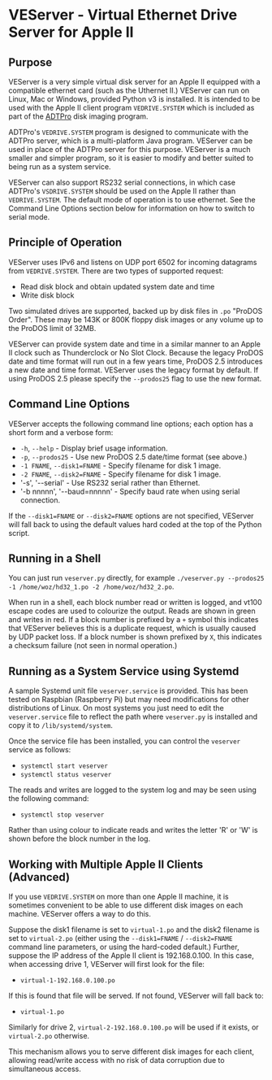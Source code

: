 # VEServer - Virtual Ethernet Drive Server for Apple II

## Purpose

VEServer is a very simple virtual disk server for an Apple II equipped with
a compatible ethernet card (such as the Uthernet II.)  VEServer can run on
Linux, Mac or Windows, provided Python v3 is installed.  It is intended to be
used with the Apple II client program `VEDRIVE.SYSTEM` which is included as
part of the [ADTPro](https://github.com/ADTPro/adtpro) disk imaging program.

ADTPro's `VEDRIVE.SYSTEM` program is designed to communicate with the ADTPro
server, which is a multi-platform Java program.  VEServer can be used in
place of the ADTPro server for this purpose.  VEServer is a much smaller and
simpler program, so it is easier to modify and better suited to being run as
a system service.

VEServer can also support RS232 serial connections, in which case ADTPro's
`VSDRIVE.SYSTEM` should be used on the Apple II rather than `VEDRIVE.SYSTEM`.
The default mode of operation is to use ethernet.  See the Command Line
Options section below for information on how to switch to serial mode.

## Principle of Operation

VEServer uses IPv6 and listens on UDP port 6502 for incoming datagrams from
`VEDRIVE.SYSTEM`.  There are two types of supported request:

  - Read disk block and obtain updated system date and time
  - Write disk block

Two simulated drives are supported, backed up by disk files in `.po` "ProDOS
Order".  These may be 143K or 800K floppy disk images or any volume up to the
ProDOS limit of 32MB.

VEServer can provide system date and time in a similar manner to an Apple II
clock such as Thunderclock or No Slot Clock.  Because the legacy ProDOS date
and time format will run out in a few years time, ProDOS 2.5 introduces a new
date and time format.  VEServer uses the legacy format by default.  If using
ProDOS 2.5 please specify the `--prodos25` flag to use the new format.

## Command Line Options

VEServer accepts the following command line options; each option has a short
form and a verbose form:

 - `-h`, `--help` - Display brief usage information.
 - `-p`, `--prodos25` - Use new ProDOS 2.5 date/time format (see above.)
 - `-1 FNAME`, `--disk1=FNAME` - Specify filename for disk 1 image.
 - `-2 FNAME`, `--disk2=FNAME` - Specify filename for disk 1 image.
 - '-s', '--serial' - Use RS232 serial rather than Ethernet.
 - '-b nnnnn', '--baud=nnnnn' - Specify baud rate when using serial connection.

If the `--disk1=FNAME` or `--disk2=FNAME` options are not specified, VEServer
will fall back to using the default values hard coded at the top of the
Python script.

## Running in a Shell

You can just run `veserver.py` directly, for example
`./veserver.py --prodos25 -1 /home/woz/hd32_1.po -2 /home/woz/hd32_2.po`.

When run in a shell, each block number read or written is logged, and vt100
escape codes are used to colourize the output.  Reads are shown in green and
writes in red.  If a block number is prefixed by a `+` symbol this indicates
that VEServer believes this is a duplicate request, which is usually caused by
UDP packet loss.  If a block number is shown prefixed by `X`, this indicates
a checksum failure (not seen in normal operation.)

## Running as a System Service using Systemd

A sample Systemd unit file `veserver.service` is provided.  This has been
tested on Raspbian (Raspberry Pi) but may need modifications for other
distributions of Linux.  On most systems you just need to edit the
`veserver.service` file to reflect the path where `veserver.py` is installed
and copy it to `/lib/systemd/system`.

Once the service file has been installed, you can control the `veserver`
service as follows:

 - `systemctl start veserver`
 - `systemctl status veserver`

The reads and writes are logged to the system log and may be seen using the
following command:

 - `systemctl stop veserver`

Rather than using colour to indicate reads and writes the letter 'R' or 'W' is
shown before the block number in the log.

## Working with Multiple Apple II Clients (Advanced)

If you use `VEDRIVE.SYSTEM` on more than one Apple II machine, it is sometimes
convenient to be able to use different disk images on each machine.  VEServer
offers a way to do this.

Suppose the disk1 filename is set to `virtual-1.po` and the disk2 filename is
set to `virtual-2.po` (either using the `--disk1=FNAME` / `--disk2=FNAME`
command line parameters, or using the hard-coded default.)  Further, suppose
the IP address of the Apple II client is 192.168.0.100.  In this case, when
accessing drive 1, VEServer will first look for the file:

 - `virtual-1-192.168.0.100.po`

If this is found that file will be served.  If not found, VEServer will fall
back to:

 - `virtual-1.po`

Similarly for drive 2, `virtual-2-192.168.0.100.po` will be used if it exists,
or `virtual-2.po` otherwise.

This mechanism allows you to serve different disk images for each client,
allowing read/write access with no risk of data corruption due to simultaneous
access.
